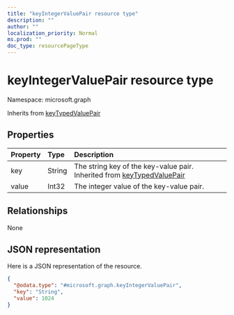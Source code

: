 ```yaml
---
title: "keyIntegerValuePair resource type"
description: ""
author: ""
localization_priority: Normal
ms.prod: ""
doc_type: resourcePageType
---
```


# keyIntegerValuePair resource type


Namespace: microsoft.graph




Inherits from [keyTypedValuePair](../resources/keytypedvaluepair.md)

## Properties
|Property|Type|Description|
|:---|:---|:---|
|key|String|The string key of the key-value pair. Inherited from [keyTypedValuePair](../resources/keytypedvaluepair.md)|
|value|Int32|The integer value of the key-value pair.|

## Relationships
None

## JSON representation
Here is a JSON representation of the resource.
<!-- {
  "blockType": "resource",
  "@odata.type": "microsoft.graph.keyIntegerValuePair"
}
-->
``` json
{
  "@odata.type": "#microsoft.graph.keyIntegerValuePair",
  "key": "String",
  "value": 1024
}
```

